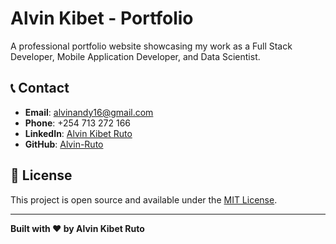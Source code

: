 # Alvin Kibet - Portfolio

A professional portfolio website showcasing my work as a Full Stack Developer, Mobile Application Developer, and Data Scientist.

## 📞 Contact

- **Email**: alvinandy16@gmail.com
- **Phone**: +254 713 272 166
- **LinkedIn**: [Alvin Kibet Ruto](https://www.linkedin.com/in/alvin-kibet-ruto)
- **GitHub**: [Alvin-Ruto](https://github.com/Alvin-Ruto)

## 📄 License

This project is open source and available under the [MIT License](LICENSE).

---

**Built with ❤️ by Alvin Kibet Ruto**